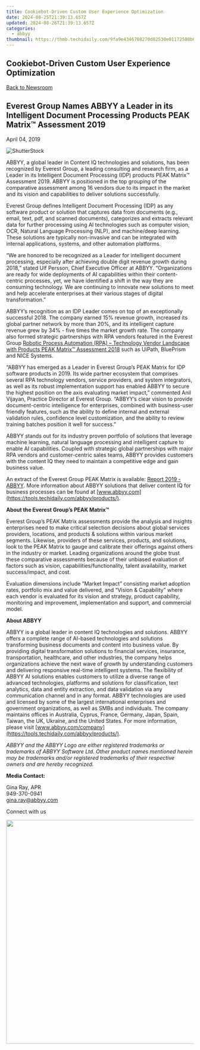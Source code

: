 ```yaml
---
title: Cookiebot-Driven Custom User Experience Optimization
date: 2024-08-25T21:39:13.657Z
updated: 2024-08-26T21:39:13.657Z
categories:
  - abbyy
thumbnail: https://thmb.techidaily.com/9fa9e4346708270d82530e01172580b66a8c63e17b3edbe0866986af1acde6f2.jpg
---
```


## Cookiebot-Driven Custom User Experience Optimization

[Back to Newsroom](https://tools.techidaily.com/abbyy/products/)

## Everest Group Names ABBYY a Leader in its Intelligent Document Processing Products PEAK Matrix™ Assessment 2019

April 04, 2019

![ShutterStock](https://content.abbyy.com/-/media/project/abbyy/abbyy/branchtemplates/shutterstock_1272462163_1296-x-729.jpg?h=729&iar=0&w=1296)

ABBYY, a global leader in Content IQ technologies and solutions, has been recognized by Everest Group, a leading consulting and research firm, as a Leader in its Intelligent Document Processing (IDP) products PEAK Matrix™ Assessment 2019\. ABBYY is positioned in the top grouping of the comparative assessment among 16 vendors due to its impact in the market and its vision and capabilities to deliver solutions successfully.

Everest Group defines Intelligent Document Processing (IDP) as any software product or solution that captures data from documents (e.g., email, text, pdf, and scanned documents), categorizes and extracts relevant data for further processing using AI technologies such as computer vision, OCR, Natural Language Processing (NLP), and machine/deep learning. These solutions are typically non-invasive and can be integrated with internal applications, systems, and other automation platforms.

“We are honored to be recognized as a Leader for intelligent document processing, especially after achieving double digit revenue growth during 2018,” stated Ulf Persson, Chief Executive Officer at ABBYY. “Organizations are ready for wide deployments of AI capabilities within their content-centric processes, yet, we have identified a shift in the way they are consuming technology. We are continuing to innovate new solutions to meet and help accelerate enterprises at their various stages of digital transformation.”

ABBYY’s recognition as an IDP Leader comes on top of an exceptionally successful 2018\. The company earned 15% revenue growth, increased its global partner network by more than 20%, and its intelligent capture revenue grew by 34% - five times the market growth rate. The company also formed strategic partnerships with RPA vendors featured in the Everest Group [Robotic Process Automation (RPA) – Technology Vendor Landscape with Products PEAK Matrix™ Assessment 2018](https://www2.everestgrp.com/reportaction/EGR-2018-38-R-2595/Marketing "Robotic Process Automation (RPA) – Technology Vendor Landscape with Products PEAK Matrix™ Assessment 2018") such as UiPath, BluePrism and NICE Systems.

“ABBYY has emerged as a Leader in Everest Group’s PEAK Matrix for IDP software products in 2019\. Its wide partner ecosystem that comprises several RPA technology vendors, service providers, and system integrators, as well as its robust implementation support has enabled ABBYY to secure the highest position on the axis evaluating market impact,” commented Anil Vijayan, Practice Director at Everest Group. “ABBYY’s clear vision to provide document-centric intelligence for enterprises, combined with business-user friendly features, such as the ability to define internal and external validation rules, confidence level customization, and the ability to review training batches position it well for success.”

ABBYY stands out for its industry proven portfolio of solutions that leverage machine learning, natural language processing and intelligent capture to enable AI capabilities. Coupled with strategic global partnerships with major RPA vendors and customer-centric sales teams, ABBYY provides customers with the content IQ they need to maintain a competitive edge and gain business value.

An extract of the Everest Group PEAK Matrix is available: [Report 2019 - ABBYY](https://tools.techidaily.com/abbyy/products/). More information about ABBYY solutions that deliver content IQ for business processes can be found at [www.abbyy.com](https://tools.techidaily.com/abbyy/products/).

  
**About the Everest Group’s PEAK Matrix™**

Everest Group’s PEAK Matrix assessments provide the analysis and insights enterprises need to make critical selection decisions about global services providers, locations, and products & solutions within various market segments. Likewise, providers of these services, products, and solutions, look to the PEAK Matrix to gauge and calibrate their offerings against others in the industry or market. Leading organizations around the globe trust these comparative assessments because of their unbiased evaluation of factors such as vision, capabilities/functionality, talent availability, market success/impact, and cost.

Evaluation dimensions include “Market Impact” consisting market adoption rates, portfolio mix and value delivered, and “Vision & Capability” where each vendor is evaluated for its vision and strategy, product capability, monitoring and improvement, implementation and support, and commercial model.

  
**About ABBYY**

ABBYY is a global leader in content IQ technologies and solutions. ABBYY offers a complete range of AI-based technologies and solutions transforming business documents and content into business value. By providing digital transformation solutions to financial services, insurance, transportation, healthcare, and other industries, the company helps organizations achieve the next wave of growth by understanding customers and delivering responsive real-time intelligent systems. The flexibility of ABBYY AI solutions enables customers to utilize a diverse range of advanced technologies, platforms and solutions for classification, text analytics, data and entity extraction, and data validation via any communication channel and in any format. ABBYY technologies are used and licensed by some of the largest international enterprises and government organizations, as well as SMBs and individuals. The company maintains offices in Australia, Cyprus, France, Germany, Japan, Spain, Taiwan, the UK, Ukraine, and the United States. For more information, please visit [www.abbyy.com/company](https://tools.techidaily.com/abbyy/products/).

_ABBYY and the ABBYY Logo are either registered trademarks or trademarks of ABBYY Software Ltd. Other product names mentioned herein may be trademarks and/or registered trademarks of their respective owners and are hereby recognized._

  
**Media Contact:**

Gina Ray, APR  
949-370-0941  
gina.ray@abbyy.com  
  
Connect with us

<ins class="adsbygoogle"
     style="display:block"
     data-ad-format="autorelaxed"
     data-ad-client="ca-pub-7571918770474297"
     data-ad-slot="1223367746"></ins>



<ins class="adsbygoogle"
     style="display:block"
     data-ad-client="ca-pub-7571918770474297"
     data-ad-slot="8358498916"
     data-ad-format="auto"
     data-full-width-responsive="true"></ins>

<!-- affiliate ads begin -->
<a href="https://appsumo.8odi.net/c/5597632/2082526/7443" target="_top" id="2082526"><img src="//a.impactradius-go.com/display-ad/7443-2082526" border="0" alt="" width="1200" height="600"/></a><img height="0" width="0" src="https://appsumo.8odi.net/i/5597632/2082526/7443" style="position:absolute;visibility:hidden;" border="0" />
<!-- affiliate ads end -->

